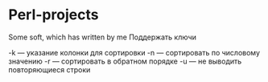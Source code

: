 # Perl-projects
Some soft, which has written by me
Поддержать ключи

-k — указание колонки для сортировки
-n — сортировать по числовому значению
-r — сортировать в обратном порядке
-u — не выводить повторяющиеся строки
